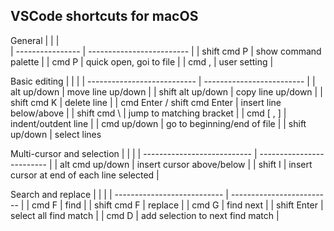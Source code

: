 ## VSCode shortcuts for macOS

General
|                  |                           |    
| ---------------- | ------------------------- | 
|   shift  cmd  P  |   show command palette    |
|   cmd  P         |   quick open, goi to file |
|   cmd  ,         |   user setting            |


Basic editing
|  |  |
| --------------------------- | ------------------------- |
|   alt  up/down          | move line up/down        |
|   shift  alt  up/down   | copy line up/down       |
|   shift  cmd  K         | delete line |
|   cmd  Enter / shift  cmd Enter | insert line below/above |
|   shift  cmd \  | jump to matching bracket  |
|   cmd   [ , ]     | indent/outdent line |
|   cmd   up/down   | go to beginning/end of file  |
|   shift up/down   | select lines


Multi-cursor and selection
|  |  |
| --------------------------- | ------------------------- |
|   alt  cmd up/down   |  insert cursor above/below |
|   shift  I   | insert cursor at end of each line selected |



Search and replace
|  |  |
| --------------------------- | ------------------------- |
|  cmd  F  | find |
|  shift  cmd  F |  replace |
|  cmd  G  |  find next |
|  shift  Enter | select all find match |
|  cmd  D  |  add selection to next find match |

